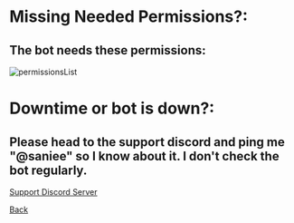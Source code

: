 # [](#header-1)Missing Needed Permissions?:

## The bot needs these permissions:

![permissionsList](https://imgur.com/jA9LEse)

# [](#header-2)Downtime or bot is down?:

## Please head to the support discord and ping me "@saniee" so I know about it. I don't check the bot regularly.

<a href="https://discord.gg/9wzppSgXdQ">Support Discord Server</a>

[Back](https://saniee.github.io/FoxholeWarBot/)
